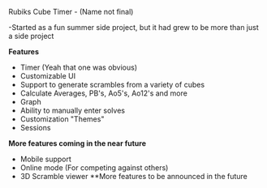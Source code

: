 Rubiks Cube Timer - (Name not final)

-Started as a fun summer side project, but it had grew to be more than just a side project

**Features**
* Timer (Yeah that one was obvious)
* Customizable UI
* Support to generate scrambles from a variety of cubes
* Calculate Averages, PB's, Ao5's, Ao12's and more
* Graph
* Ability to manually enter solves
* Customization "Themes"
* Sessions

**More features coming in the near future**
* Mobile support
* Online mode (For competing against others)
* 3D Scramble viewer
**More features to be announced in the future
